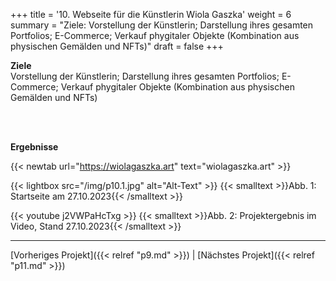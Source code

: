 +++
title = '10. Webseite für die Künstlerin Wiola Gaszka'
weight = 6
summary = "Ziele: Vorstellung der Künstlerin; Darstellung ihres gesamten Portfolios; E-Commerce; Verkauf phygitaler Objekte (Kombination aus physischen Gemälden und NFTs)"
draft = false
+++

**Ziele**  
Vorstellung der Künstlerin; Darstellung ihres gesamten Portfolios; E-Commerce; Verkauf phygitaler Objekte (Kombination aus physischen Gemälden und NFTs)

</br></br>  

**Ergebnisse**  

{{< newtab url="https://wiolagaszka.art" text="wiolagaszka.art" >}}

{{< lightbox src="/img/p10.1.jpg" alt="Alt-Text" >}}
{{< smalltext >}}Abb. 1: Startseite am 27.10.2023{{< /smalltext >}}


{{< youtube j2VWPaHcTxg >}}
{{< smalltext >}}Abb. 2: Projektergebnis im Video, Stand 27.10.2023{{< /smalltext >}}

---

[Vorheriges Projekt]({{< relref "p9.md" >}}) | [Nächstes Projekt]({{< relref "p11.md" >}})